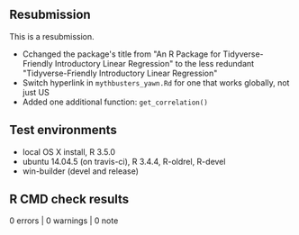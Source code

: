 ## Resubmission

This is a resubmission.

* Cchanged the package's title from "An R Package for Tidyverse-Friendly Introductory Linear Regression" to the less redundant "Tidyverse-Friendly Introductory Linear Regression"
* Switch hyperlink in `mythbusters_yawn.Rd` for one that works globally, not just US
* Added one additional function: `get_correlation()`


## Test environments

* local OS X install, R 3.5.0
* ubuntu 14.04.5 (on travis-ci), R 3.4.4, R-oldrel, R-devel
* win-builder (devel and release)

## R CMD check results

0 errors | 0 warnings | 0 note


